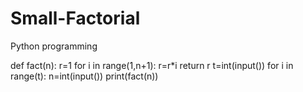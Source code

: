 # Small-Factorial
Python programming

def fact(n):
    r=1
    for i in range(1,n+1):
        r=r*i
    return r
t=int(input())
for i in range(t):
    n=int(input())
    print(fact(n))
